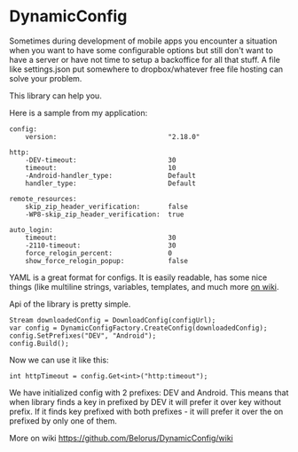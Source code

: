 # DynamicConfig

Sometimes during development of mobile apps you encounter a situation when you want to have some configurable options but still don't want to have a server or have not time to setup a backoffice for all that stuff.
A file like settings.json put somewhere to dropbox/whatever free file hosting can solve your problem.

This library can help you.

Here is a sample from my application:
    
    config:
        version:                            "2.18.0"
    
    http:
        -DEV-timeout:                       30
        timeout:                            10
        -Android-handler_type:              Default
        handler_type:                       Default
    
    remote_resources:
        skip_zip_header_verification:       false
        -WP8-skip_zip_header_verification:  true
    
    auto_login:
        timeout:                            30
        -2110-timeout:                      30
        force_relogin_percent:              0
        show_force_relogin_popup:           false


YAML is a great format for configs. It is easily readable, has some nice things (like multiline strings, variables, templates, and much more [on wiki](https://en.wikipedia.org/wiki/YAML).

Api of the library is pretty simple.

    Stream downloadedConfig = DownloadConfig(configUrl);
    var config = DynamicConfigFactory.CreateConfig(downloadedConfig);
    config.SetPrefixes("DEV", "Android");
    config.Build();

Now we can use it like this:

    int httpTimeout = config.Get<int>("http:timeout");

   
We have initialized config with 2 prefixes: DEV and Android. This means that when library finds a key in prefixed by DEV it will prefer it over key without prefix. If it finds key prefixed with both prefixes - it will prefer it over the on prefixed by only one of them.

More on wiki https://github.com/Belorus/DynamicConfig/wiki
